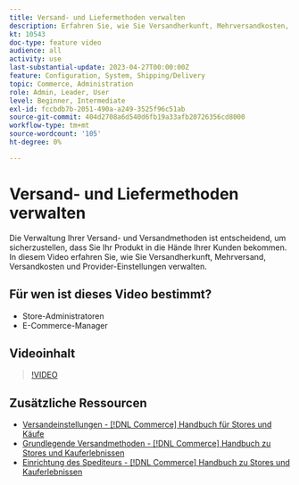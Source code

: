 ```yaml
---
title: Versand- und Liefermethoden verwalten
description: Erfahren Sie, wie Sie Versandherkunft, Mehrversandkosten, Versandkosten und Provider-Einstellungen für Ihren Commerce Store konfigurieren.
kt: 10543
doc-type: feature video
audience: all
activity: use
last-substantial-update: 2023-04-27T00:00:00Z
feature: Configuration, System, Shipping/Delivery
topic: Commerce, Administration
role: Admin, Leader, User
level: Beginner, Intermediate
exl-id: fccbdb7b-2051-490a-a249-3525f96c51ab
source-git-commit: 404d2708a6d540d6fb19a33afb20726356cd8000
workflow-type: tm+mt
source-wordcount: '105'
ht-degree: 0%

---
```


# Versand- und Liefermethoden verwalten

Die Verwaltung Ihrer Versand- und Versandmethoden ist entscheidend, um sicherzustellen, dass Sie Ihr Produkt in die Hände Ihrer Kunden bekommen. In diesem Video erfahren Sie, wie Sie Versandherkunft, Mehrversand, Versandkosten und Provider-Einstellungen verwalten.

## Für wen ist dieses Video bestimmt?

- Store-Administratoren
- E-Commerce-Manager

## Videoinhalt

>[!VIDEO](https://video.tv.adobe.com/v/3411980?quality=12&learn=on&captions=ger)

## Zusätzliche Ressourcen

- [Versandeinstellungen - [!DNL Commerce] Handbuch für Stores und Käufe](https://experienceleague.adobe.com/docs/commerce-admin/stores-sales/delivery/shipping-settings.html?lang=de)
- [Grundlegende Versandmethoden - [!DNL Commerce] Handbuch zu Stores und Kauferlebnissen](https://experienceleague.adobe.com/docs/commerce-admin/stores-sales/delivery/delivery.html?lang=de#basic-delivery-methods)
- [Einrichtung des Spediteurs - [!DNL Commerce] Handbuch zu Stores und Kauferlebnissen](https://experienceleague.adobe.com/docs/commerce-admin/stores-sales/delivery/shipping-carriers/carriers.html?lang=de)
